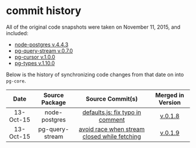 # commit history

All of the original code snapshots were taken on November 11, 2015, and included:

* [node-postgres v.4.4.3](https://github.com/brianc/node-postgres/tree/v4.4.3)
* [pg-query-stream v.0.7.0](https://github.com/brianc/node-pg-query-stream/tree/v0.7.0)
* [pg-cursor v.1.0.0](https://github.com/brianc/node-pg-cursor/tree/v1.0.0)
* [pg-types v.1.10.0](https://github.com/brianc/node-pg-types/tree/v1.10.0)

Below is the history of synchronizing code changes from that date on into `pg-core`.

Date  | Source Package | Source Commit(s) | Merged in Version
:--------: | :----------: | :----------: | :----------:
13-Oct-15 | node-postgres | [defaults.js: fix typo in comment](https://github.com/brianc/node-postgres/commit/ee210369622bb662e918a979d81866b72a0011ad) | [v.0.1.8](https://github.com/vitaly-t/pg-core/releases/tag/v.0.1.8) 
13-Oct-15 | pg-query-stream | [avoid race when stream closed while fetching](https://github.com/brianc/node-pg-query-stream/commit/ca21462f1bf8765ff6b16fff8b26842e95fa0e6a) | [v.0.1.9](https://github.com/vitaly-t/pg-core/releases/tag/v.0.1.9) 

